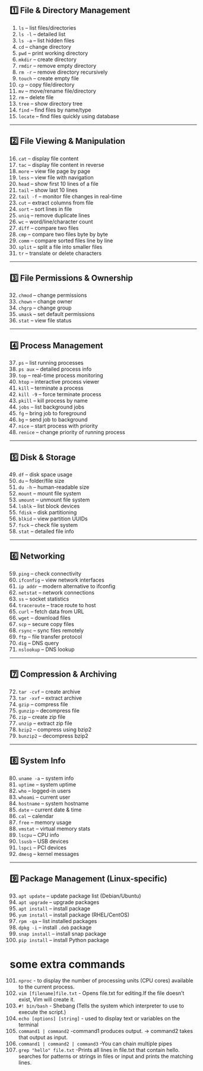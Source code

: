## **1️⃣ File & Directory Management**

1. `ls` – list files/directories
2. `ls -l` – detailed list
3. `ls -a` – list hidden files
4. `cd` – change directory
5. `pwd` – print working directory
6. `mkdir` – create directory
7. `rmdir` – remove empty directory
8. `rm -r` – remove directory recursively
9. `touch` – create empty file
10. `cp` – copy file/directory
11. `mv` – move/rename file/directory
12. `rm` – delete file
13. `tree` – show directory tree
14. `find` – find files by name/type
15. `locate` – find files quickly using database

---

## **2️⃣ File Viewing & Manipulation**

16. `cat` – display file content
17. `tac` – display file content in reverse
18. `more` – view file page by page
19. `less` – view file with navigation
20. `head` – show first 10 lines of a file
21. `tail` – show last 10 lines
22. `tail -f` – monitor file changes in real-time
23. `cut` – extract columns from file
24. `sort` – sort lines in file
25. `uniq` – remove duplicate lines
26. `wc` – word/line/character count
27. `diff` – compare two files
28. `cmp` – compare two files byte by byte
29. `comm` – compare sorted files line by line
30. `split` – split a file into smaller files
31. `tr` – translate or delete characters

---

## **3️⃣ File Permissions & Ownership**

32. `chmod` – change permissions
33. `chown` – change owner
34. `chgrp` – change group
35. `umask` – set default permissions
36. `stat` – view file status

---

## **4️⃣ Process Management**

37. `ps` – list running processes
38. `ps aux` – detailed process info
39. `top` – real-time process monitoring
40. `htop` – interactive process viewer
41. `kill` – terminate a process
42. `kill -9` – force terminate process
43. `pkill` – kill process by name
44. `jobs` – list background jobs
45. `fg` – bring job to foreground
46. `bg` – send job to background
47. `nice` – start process with priority
48. `renice` – change priority of running process

---

## **5️⃣ Disk & Storage**

49. `df` – disk space usage
50. `du` – folder/file size
51. `du -h` – human-readable size
52. `mount` – mount file system
53. `umount` – unmount file system
54. `lsblk` – list block devices
55. `fdisk` – disk partitioning
56. `blkid` – view partition UUIDs
57. `fsck` – check file system
58. `stat` – detailed file info

---

## **6️⃣ Networking**

59. `ping` – check connectivity
60. `ifconfig` – view network interfaces
61. `ip addr` – modern alternative to ifconfig
62. `netstat` – network connections
63. `ss` – socket statistics
64. `traceroute` – trace route to host
65. `curl` – fetch data from URL
66. `wget` – download files
67. `scp` – secure copy files
68. `rsync` – sync files remotely
69. `ftp` – file transfer protocol
70. `dig` – DNS query
71. `nslookup` – DNS lookup

---

## **7️⃣ Compression & Archiving**

72. `tar -cvf` – create archive
73. `tar -xvf` – extract archive
74. `gzip` – compress file
75. `gunzip` – decompress file
76. `zip` – create zip file
77. `unzip` – extract zip file
78. `bzip2` – compress using bzip2
79. `bunzip2` – decompress bzip2

---

## **8️⃣ System Info**

80. `uname -a` – system info
81. `uptime` – system uptime
82. `who` – logged-in users
83. `whoami` – current user
84. `hostname` – system hostname
85. `date` – current date & time
86. `cal` – calendar
87. `free` – memory usage
88. `vmstat` – virtual memory stats
89. `lscpu` – CPU info
90. `lsusb` – USB devices
91. `lspci` – PCI devices
92. `dmesg` – kernel messages

---

## **9️⃣ Package Management (Linux-specific)**

93. `apt update` – update package list (Debian/Ubuntu)
94. `apt upgrade` – upgrade packages
95. `apt install` – install package
96. `yum install` – install package (RHEL/CentOS)
97. `rpm -qa` – list installed packages
98. `dpkg -i` – install `.deb` package
99. `snap install` – install snap package
100. `pip install` – install Python package

# some extra commands 

101. `nproc` - to display the number of processing units (CPU cores) available to the current process.
102. `vim [filename]file.txt` - Opens file.txt for editing.If the file doesn’t exist, Vim will create it.
103. `#! bin/bash` - Shebang (Tells the system which interpreter to use to execute the script.)
104. `echo [options] [string]` - used to display text or variables on the terminal
105. `command1 | command2` -command1 produces output. -> command2 takes that output as input.
106. `command1 | command2 | command3` -You can chain multiple pipes
107. `grep "hello" file.txt` -Prints all lines in file.txt that contain hello. searches for patterns or strings in files or input and prints the matching lines.

